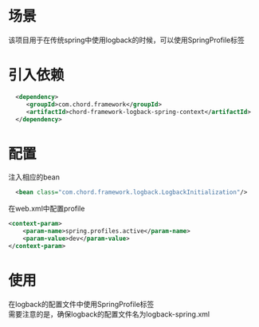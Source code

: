 # 场景
该项目用于在传统spring中使用logback的时候，可以使用SpringProfile标签

# 引入依赖
``` xml
  <dependency>
     <groupId>com.chord.framework</groupId>
     <artifactId>chord-framework-logback-spring-context</artifactId>
  </dependency>  
```

# 配置
注入相应的bean
``` xml
  <bean class="com.chord.framework.logback.LogbackInitialization"/>
```

在web.xml中配置profile
``` xml
<context-param>
	<param-name>spring.profiles.active</param-name>
	<param-value>dev</param-value>
</context-param>
```

# 使用
在logback的配置文件中使用SpringProfile标签   
需要注意的是，确保logback的配置文件名为logback-spring.xml
